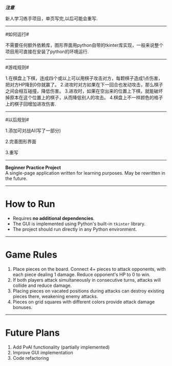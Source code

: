 ***注意***

新人学习练手项目，单页写完,以后可能会重写.

---

#如何运行#

不需要任何额外依赖库，图形界面用python自带的tkinter库实现，一般来说整个项目用可直接在安装了python的环境运行.

---

#游戏规则#

1.在棋盘上下棋，连成四个或以上可以用棋子攻击对方，每颗棋子造成1点伤害，把对方HP降到0你就赢了。
2.进攻时对方如果在下一回合也发动攻击，那么棋子之间会相互碰撞，降低伤害。
3.进攻时，如果在空出来的位置上下棋，就能破坏掉原本在这个位置上的棋子，从而降低别人的攻击。
4.棋盘上不一样颜色的格子上的棋子回增加进攻伤害.

---

#以后规划#

1.添加可对战AI(写了一部分)

2.完善图形界面

3.重写


---

**Beginner Practice Project**  
A single-page application written for learning purposes. May be rewritten in the future.

---

# How to Run  
- Requires **no additional dependencies**.  
- The GUI is implemented using Python's built-in `tkinter` library.  
- The project should run directly in any Python environment.  

---

# Game Rules  
1. Place pieces on the board. Connect 4+ pieces to attack opponents, with each piece dealing 1 damage. Reduce opponent's HP to 0 to win.  
2. If both players attack simultaneously in consecutive turns, attacks will collide and reduce damage.  
3. Placing pieces on vacated positions during attacks can destroy existing pieces there, weakening enemy attacks.  
4. Pieces on grid squares with different colors provide attack damage bonuses.

---

# Future Plans  
1. Add PvAI functionality (partially implemented)  
2. Improve GUI implementation  
3. Code refactoring  
